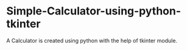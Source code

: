 # Simple-Calculator-using-python-tkinter
A Calculator is created using python with the help of tkinter module.
